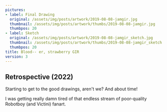 ```yaml
---
pictures:
- label: Final Drawing
  original: /assets/img/posts/artwork/2019-08-08-jamgir.jpg
  thumbnail: /assets/img/posts/artwork/thumbs/2019-08-08-jamgir.jpg
  thumbpos: 20
- label: Sketch
  original: /assets/img/posts/artwork/2019-08-08-jamgir_sketch.jpg
  thumbnail: /assets/img/posts/artwork/thumbs/2019-08-08-jamgir_sketch.jpg
  thumbpos: 20
title: Blood-- er, strawberry GIR
version: 3
---
```

## Retrospective (2022)
Starting to get to the good drawings, aren't we? And about time!

I was getting really damn tired of that endless stream of poor-quality Robotboy (and Victini) fanart.
